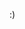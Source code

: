 <!--- [![Anurag's GitHub stats](https://github-readme-stats.vercel.app/api?username=huczk&count_private=true&show_icons=true&theme=onedark)](https://github.com/anuraghazra/github-readme-stats) -->
:)
